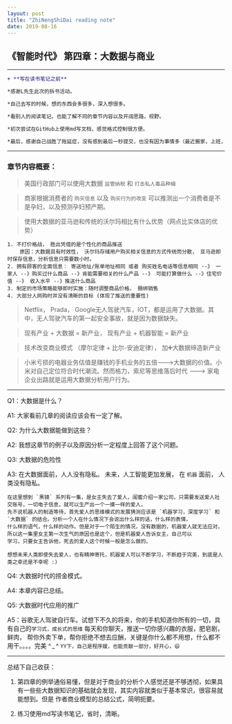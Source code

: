```yaml
---
layout: post
title: "ZhiNengShiDai reading note"
date: 2019-08-16
---
```




## 《智能时代》 第四章：大数据与商业 ##

*****
```diff    
+ **写在读书笔记之前**

*感谢L先生此次的拆书活动。

*自己去写的时候，想的东西会多很多，深入想很多。

*看别人的阅读笔记，也能了解不同的章节内容以及开阔思路，视野。

*初次尝试在GitHub上使用md写文档，感觉格式控制很方便。

*最后，感谢自己战胜了拖延症，没有感到最后一秒提交，也没有因为事情多（最近搬家，上班，忙毕业）而忘记。 Nice！:)
```
*****


### 章节内容概要： ###

>美国行政部门可以使用大数据 `监管纳税` 和 `打击私人毒品种植`

>商家根据消费者的 `购买信息` 以及 `购买行为的改变` 可以推测出一个消费者是不是孕妇，以及预测孕妇预产期。

>使用大数据的亚马逊和传统的沃尔玛相比有什么优势（网点比实体店的优势）

    1. 不打价格战， 胜出凭借的是个性化的商品推送
        原因：大数据具有时效性， 沃尔玛存储用户购买相关信息的方式传统而分散， 亚马逊即时保存信息，分析信息只需要数小时。
    2. 拥有顾客的全面信息： 寄送地址/账单地址相同 或者 购买姓名电话等信息相同 --》 一家人 --》购买过什么商品 --》肯能需要相关的什么产品 --》 可能打算做什么 --》住宅价值 --》 收入水平 --》推送什么商品
    3. 制定的市场策略能够即时实施：随时调整商品价格， 捆绑销售
    4. 大部分人网购时并没有清晰的目标 (体现了推送的重要性)

> Netflix， Prada， Google无人驾驶汽车，IOT，都是运用了大数据。其中，无人驾驶汽车的第一起安全事故，就是因为数据缺失。

> 现有产业 + 大数据 = 新产业， 现有产业 + 机器智能 = 新产业

> 技术改变商业模式 （摩尔定律 + 比尔-安迪定律）， 加➕大数据缔造新产业

> 小米亏损的电器业务估值是赚钱的手机业务的五倍--->大数据的价值。小米对自己定位符合时代潮流。然而格力，索尼等思维落后时代 ---> 家电企业出路就是运用大数据分析用户行为。

***
Q1：大数据是什么？

A1: 大家看前几章的阅读应该会有一定了解。

Q2: 为什么大数据能做到这些？

A2: 我想这章节的例子以及原因分析一定程度上回答了这个问题。


Q3: 大数据的危险性

A3: 在大数据面前，人人没有隐私。
    未来，人工智能更加发展， 在 `机器` 面前， 人类没有隐私。
    
    在这里想到 `黑镜` 系列有一集，是女主失去了爱人，闺蜜介绍一家公司，只需要发送爱人社交账号，一切电子信息，就可以生产出一个一摸一样的爱人，
    先不说机器人的制造等待，首先爱人的思维模式的发展猜测应该是 `机器学习，深度学习` 和 `大数据` 的结合。分析一个人在什么情况下会说出什么样的话，什么样的表情，
    什么样的语气，什么样的动作。但是对于一个陌生的情况，没有数据的，机器爱人就无法应对，所以这一集里女主第一次生气的原因也是这个，但是机器爱人告诉女主，自己可以
    学习，只要女主告诉他，死去的爱人这个时候一般是怎么做的。
    
    想想未来人类即使失去爱人，也有精神寄托，机器爱人可以不断学习，不断趋于完美，到底是人类之幸还是不幸呢 :)
    
    
Q4: 大数据时代的捞金模式。

A4: 本章内容已总结。

Q5: 大数据时代应用的推广

A5：谷歌无人驾驶自行车。试想下不久的将来，你的手机知道你所有的一切，具有自己的`学习式，成长式的思维` 每天和你聊天，推送一切你感兴趣的衣服，肥皂剧，鲜肉，
帮你外卖下单，帮你拒绝不想去应酬，关键是你什么都不用想，什么都不用干。。。。完美 ^ _ ^
```YY下，自己是程序媛，也能贡献一部分，好开心，😄```

***

总结下自己收获：
1. 第四章的例举通俗易懂，但是对于商业的分析个人感觉还是不够透彻，如果具有一些些大数据知识的基础就会发现，其实内容就类似于基本常识，很容易就能想到。但是
作者商业模型的总结公式，简明扼要。

2. 练习使用md写读书笔记，省时，清晰。
